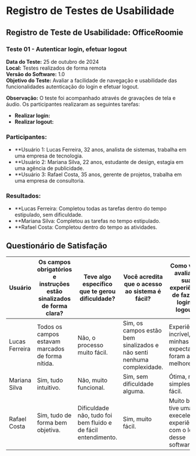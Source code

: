 # Registro de Testes de Usabilidade

## Registro de Teste de Usabilidade: OfficeRoomie

### Teste 01 - Autenticar login, efetuar logout
**Data do Teste:** 25 de outubro de 2024  
**Local:** Testes realizados de forma remota  
**Versão do Software:** 1.0  
**Objetivo do Teste:** Avaliar a facilidade de navegação e usabilidade das funcionalidades autenticação do login e efetuar logout.

**Observação:** O teste foi acompanhado através de gravações de tela e áudio. Os participantes realizaram as seguintes tarefas:

- **Realizar login:**
- **Realizar logout:**

### Participantes:

- **Usuário 1: Lucas Ferreira, 32 anos, analista de sistemas, trabalha em uma empresa de tecnologia.
- **Usuário 2: Mariana Silva, 22 anos, estudante de design, estagia em uma agência de publicidade.
- **Usuário 3: Rafael Costa, 35 anos, gerente de projetos, trabalha em uma empresa de consultoria.

### Resultados:

- **Lucas Ferreira: Completou todas as tarefas dentro do tempo estipulado, sem dificuldade.
- **Mariana Silva: Completou as tarefas no tempo estipulado.
- **Rafael Costa: Completou dentro do tempo as atividades.

## Questionário de Satisfação

| Usuário            | Os campos obrigatórios e instruções estão sinalizados de forma clara? | Teve algo específico que te gerou dificuldade?                             | Você acredita que o acesso ao sistema é fácil?               | Como você avaliaria sua experiência de fazer o login e logout?        |
|--------------------|---------------------------------------------------------------------|---------------------------------------------------------------------------------------|------------------------------------------------------------------|---------------------------------------------------------------------------------|
| Lucas Ferreira      | Todos os campos estavam marcados de forma nítida.                   | Não, o processo muito fácil.                                             | Sim, os campos estão bem sinalizados e não senti nenhuma complexidade.  | Experiência incrível, minhas expectativas foram as melhores.                          |
| Mariana Silva    | Sim, tudo intuitivo.                          | Não, muito funcional.                                                                   | Sim, sem dificuldade alguma.                   | Ótima, muito simples e fácil.            |
| Rafael Costa         | Sim, tudo de forma bem objetiva.                                          | Dificuldade não, tudo foi bem fluido e de fácil entendimento. | Sim, muito fácil.                      | Muito boa, tive uma execelente experiência com o login desse software.   |
